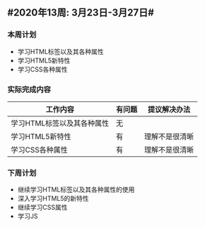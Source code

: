 ## #2020年13周: 3月23日-3月27日#

### 本周计划

* 学习HTML标签以及其各种属性
* 学习HTML5新特性
* 学习CSS各种属性

### 实际完成内容

| 工作内容 | 有问题 | 提议解决办法 |
| ------ | ------ | ------ |
| 学习HTML标签以及其各种属性 | 无 |  |
| 学习HTML5新特性 | 有 | 理解不是很清晰 |
| 学习CSS各种属性 | 有 | 理解不是很清晰 |

### 下周计划

* 继续学习HTML标签以及其各种属性的使用
* 深入学习HTML5的新特性
* 继续学习CSS属性
* 学习JS